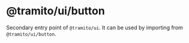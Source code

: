 # @tramito/ui/button

Secondary entry point of `@tramito/ui`. It can be used by importing from `@tramito/ui/button`.
